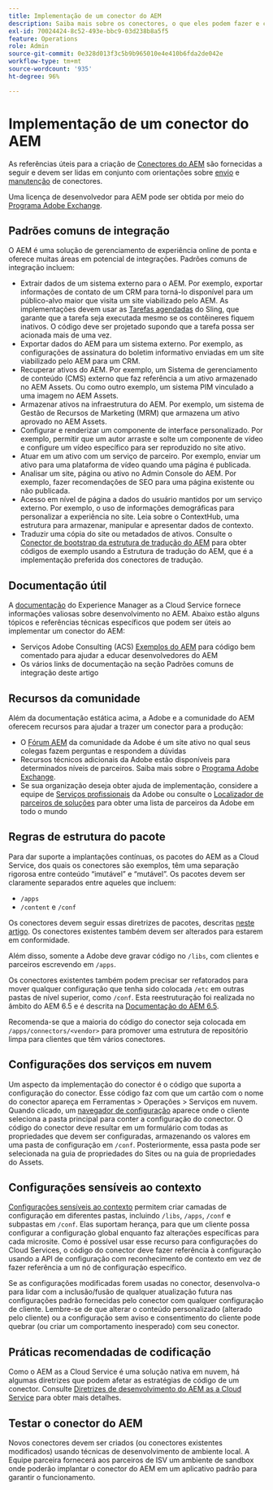 ```yaml
---
title: Implementação de um conector do AEM
description: Saiba mais sobre os conectores, o que eles podem fazer e como implementar essas ferramentas valiosas no Experience Manager.
exl-id: 70024424-8c52-493e-bbc9-03d238b8a5f5
feature: Operations
role: Admin
source-git-commit: 0e328d013f3c5b9b965010e4e410b6fda2de042e
workflow-type: tm+mt
source-wordcount: '935'
ht-degree: 96%

---
```



Implementação de um conector do AEM
=============================

As referências úteis para a criação de [Conectores do AEM](https://www.adobe.io/apis/experiencecloud/aem/aemconnectors.html) são fornecidas a seguir e devem ser lidas em conjunto com orientações sobre [envio](submit.md) e [manutenção](maintain.md) de conectores.

Uma licença de desenvolvedor para AEM pode ser obtida por meio do [Programa Adobe Exchange](https://partners.adobe.com/exchangeprogram/experiencecloud).

Padrões comuns de integração
---------------------------

O AEM é uma solução de gerenciamento de experiência online de ponta e oferece muitas áreas em potencial de integrações. Padrões comuns de integração incluem:

* Extrair dados de um sistema externo para o AEM. Por exemplo, exportar informações de contato de um CRM para torná-lo disponível para um público-alvo maior que visita um site viabilizado pelo AEM.  As implementações devem usar as [Tarefas agendadas](https://sling.apache.org/documentation/bundles/apache-sling-eventing-and-job-handling.html#scheduled-jobs) do Sling, que garante que a tarefa seja executada mesmo se os contêineres fiquem inativos. O código deve ser projetado supondo que a tarefa possa ser acionada mais de uma vez.
* Exportar dados do AEM para um sistema externo. Por exemplo, as configurações de assinatura do boletim informativo enviadas em um site viabilizado pelo AEM para um CRM.
* Recuperar ativos do AEM. Por exemplo, um Sistema de gerenciamento de conteúdo (CMS) externo que faz referência a um ativo armazenado no AEM Assets. Ou como outro exemplo, um sistema PIM vinculado a uma imagem no AEM Assets.
* Armazenar ativos na infraestrutura do AEM. Por exemplo, um sistema de Gestão de Recursos de Marketing (MRM) que armazena um ativo aprovado no AEM Assets.
* Configurar e renderizar um componente de interface personalizado. Por exemplo, permitir que um autor arraste e solte um componente de vídeo e configure um vídeo específico para ser reproduzido no site ativo.
* Atuar em um ativo com um serviço de parceiro. Por exemplo, enviar um ativo para uma plataforma de vídeo quando uma página é publicada.
* Analisar um site, página ou ativo no Admin Console do AEM. Por exemplo, fazer recomendações de SEO para uma página existente ou não publicada.
* Acesso em nível de página a dados do usuário mantidos por um serviço externo. Por exemplo, o uso de informações demográficas para personalizar a experiência no site. Leia sobre o ContextHub, uma estrutura para armazenar, manipular e apresentar dados de contexto.
* Traduzir uma cópia do site ou metadados de ativos. Consulte o [Conector de bootstrap da estrutura de tradução do AEM](https://github.com/Adobe-Marketing-Cloud/aem-translation-framework-bootstrap-connector) para obter códigos de exemplo usando a Estrutura de tradução do AEM, que é a implementação preferida dos conectores de tradução.


Documentação útil
--------------------

A [documentação](../overview/introduction.md) do Experience Manager as a Cloud Service fornece informações valiosas sobre desenvolvimento no AEM. Abaixo estão alguns tópicos e referências técnicas específicos que podem ser úteis ao implementar um conector do AEM:

* Serviços Adobe Consulting (ACS) [Exemplos do AEM](https://adobe-consulting-services.github.io/acs-aem-samples/) para código bem comentado para ajudar a educar desenvolvedores do AEM
* Os vários links de documentação na seção Padrões comuns de integração deste artigo

Recursos da comunidade
--------------------

Além da documentação estática acima, a Adobe e a comunidade do AEM oferecem recursos para ajudar a trazer um conector para a produção:

* O [Fórum AEM](https://help-forums.adobe.com/content/adobeforums/en/experience-manager-forum/adobe-experience-manager.html) da comunidade da Adobe é um site ativo no qual seus colegas fazem perguntas e respondem a dúvidas
* Recursos técnicos adicionais da Adobe estão disponíveis para determinados níveis de parceiros. Saiba mais sobre o [Programa Adobe Exchange](https://partners.adobe.com/exchangeprogram/experiencecloud).
* Se sua organização deseja obter ajuda de implementação, considere a equipe de [Serviços profissionais](https://www.adobe.com/br/marketing-cloud/service-support/professional-consulting-training.html) da Adobe ou consulte o [Localizador de parceiros de soluções](https://solutionpartners.adobe.com/home/partnerFinder.html) para obter uma lista de parceiros da Adobe em todo o mundo

Regras de estrutura do pacote
-----------------------

Para dar suporte a implantações contínuas, os pacotes do AEM as a Cloud Service, dos quais os conectores são exemplos, têm uma separação rigorosa entre conteúdo “imutável” e “mutável”. Os pacotes devem ser claramente separados entre aqueles que incluem:

* `/apps`
* `/content` e `/conf`

Os conectores devem seguir essas diretrizes de pacotes, descritas [neste artigo](/help/implementing/developing/introduction/aem-project-content-package-structure.md). Os conectores existentes também devem ser alterados para estarem em conformidade.

Além disso, somente a Adobe deve gravar código no `/libs`, com clientes e parceiros escrevendo em `/apps`.

Os conectores existentes também podem precisar ser refatorados para mover qualquer configuração que tenha sido colocada `/etc` em outras pastas de nível superior, como `/conf`. Esta reestruturação foi realizada no âmbito do AEM 6.5 e é descrita na [Documentação do AEM 6.5](https://experienceleague.adobe.com/docs/experience-manager-65/deploying/restructuring/repository-restructuring.html?lang=pt-BR).

Recomenda-se que a maioria do código do conector seja colocada em `/apps/connectors/<vendor>` para promover uma estrutura de repositório limpa para clientes que têm vários conectores.

Configurações dos serviços em nuvem
-----------------------------

Um aspecto da implementação do conector é o código que suporta a configuração do conector. Esse código faz com que um cartão com o nome do conector apareça em Ferramentas > Operações > Serviços em nuvem. Quando clicado, um [navegador de configuração](/help/implementing/developing/introduction/configurations.md#using-configuration-browser) aparece onde o cliente seleciona a pasta principal para conter a configuração do conector. O código do conector deve resultar em um formulário com todas as propriedades que devem ser configuradas, armazenando os valores em uma pasta de configuração em `/conf`. Posteriormente, essa pasta pode ser selecionada na guia de propriedades do Sites ou na guia de propriedades do Assets.


Configurações sensíveis ao contexto
-----------------------------

[Configurações sensíveis ao contexto](https://sling.apache.org/documentation/bundles/context-aware-configuration/context-aware-configuration.html) permitem criar camadas de configuração em diferentes pastas, incluindo `/libs`, `/apps`, `/conf` e subpastas em `/conf`. Elas suportam herança, para que um cliente possa configurar a configuração global enquanto faz alterações específicas para cada microsite. Como é possível usar esse recurso para configurações do Cloud Services, o código do conector deve fazer referência à configuração usando a API de configuração com reconhecimento de contexto em vez de fazer referência a um nó de configuração específico.

Se as configurações modificadas forem usadas no conector, desenvolva-o para lidar com a inclusão/fusão de qualquer atualização futura nas configurações padrão fornecidas pelo conector com qualquer configuração de cliente. Lembre-se de que alterar o conteúdo personalizado (alterado pelo cliente) ou a configuração sem aviso e consentimento do cliente pode quebrar (ou criar um comportamento inesperado) com seu conector.

Práticas recomendadas de codificação
----------------------

Como o AEM as a Cloud Service é uma solução nativa em nuvem, há algumas diretrizes que podem afetar as estratégias de código de um conector. Consulte [Diretrizes de desenvolvimento do AEM as a Cloud Service](/help/implementing/developing/introduction/development-guidelines.md) para obter mais detalhes.

Testar o conector do AEM
-------------------------

Novos conectores devem ser criados (ou conectores existentes modificados) usando técnicas de desenvolvimento de ambiente local. A Equipe parceira fornecerá aos parceiros de ISV um ambiente de sandbox onde poderão implantar o conector do AEM em um aplicativo padrão para garantir o funcionamento.
